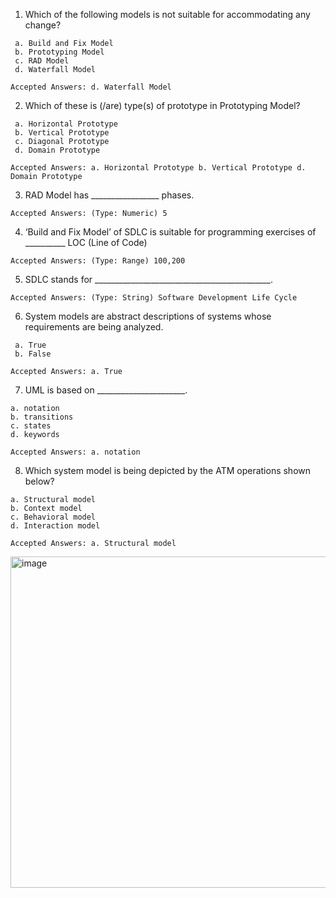 1. Which of the following models is not suitable for accommodating any change?
```
 a. Build and Fix Model
 b. Prototyping Model
 c. RAD Model
 d. Waterfall Model
```
`
Accepted Answers:
d. Waterfall Model
`

2. Which of these is (/are) type(s) of prototype in Prototyping Model?
```   
 a. Horizontal Prototype
 b. Vertical Prototype 
 c. Diagonal Prototype 
 d. Domain Prototype
``` 
`
Accepted Answers:
a. Horizontal Prototype
b. Vertical Prototype
d. Domain Prototype
`

3. RAD Model has _________________ phases.
   
`
Accepted Answers:
(Type: Numeric) 5
`

4. ‘Build and Fix Model’ of SDLC is suitable for programming exercises of __________ LOC (Line of Code)
   
`
Accepted Answers:
(Type: Range) 100,200
`

5. SDLC stands for ____________________________________________.
   
`
Accepted Answers:
(Type: String) Software Development Life Cycle
`

6. System models are abstract descriptions of systems whose requirements are being analyzed.

```   
 a. True 
 b. False
```
`
Accepted Answers:
a. True
`

7. UML is based on ______________________.
 ```
 a. notation
 b. transitions
 c. states
 d. keywords
```
`
Accepted Answers:
a. notation
`

8. Which system model is being depicted by the ATM operations shown below?
 ```
 a. Structural model
 b. Context model
 c. Behavioral model
 d. Interaction model
```
`
Accepted Answers:
a. Structural model
`

<img width="530" alt="image" src="https://github.com/renuka-rajpuria/nptel-2023/assets/91603618/a1b9a72a-dbaa-4e71-ab87-cfbb1cc1b9cb">
